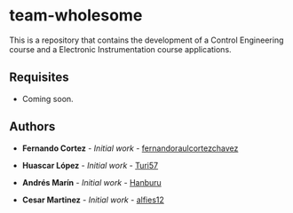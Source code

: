 # team-wholesome

This is a repository that contains the development of a Control Engineering course and a Electronic Instrumentation course applications.

## Requisites
* Coming soon.

## Authors

* **Fernando Cortez** - *Initial work* - [fernandoraulcortezchavez](https://github.com/fernandoraulcortezchavez)

* **Huascar López** - *Initial work* - [Turi57](https://github.com/Turi57)

* **Andrés Marín** - *Initial work* - [Hanburu](https://github.com/hanburu)

* **Cesar Martinez** - *Initial work* - [alfies12](https://github.com/alfies12)
